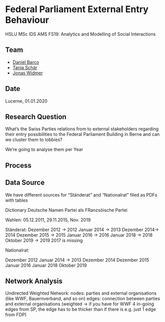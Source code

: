 # Federal Parliament External Entry Behaviour

HSLU MSc IDS AMS FS19:  Analytics and Modelling of Social Interactions

## Team
- [Daniel Barco](https://github.com/danielbarco)
- [Tanja Schär](https://github.com/maximumawesomeness)
- [Jonas Widmer](https://github.com/jonwidi)

## Date
Lucerne, 01.01.2020

## Research Question

What’s the Swiss Parties relations from to external stakeholders regarding their entry possibilities to the Federal Parliament Building in Berne and can we cluster them to lobbies? 

We’re going to analyse them per Year

## Process

## Data Source

We have different sources for “Ständerat” and “Nationalrat” filed as PDFs with tables 

Dictionary Deutsche Namen Partei als FRanzsöische Partei

Wahlen: 05.12.2011, 29.11.2015, Nov. 2019

Ständerat: 
Dezember 2012 → 2012
Januar 2014 → 2013 
Dezember 2014→ 2014
Dezember 2015 → 2015
Januar 2016 → 2016
Januar 2018 → 2018
Oktober 2019 → 2019 
2017 is missing

Nationalrat:

Dezember 2012
Januar 2014 → 2013
Dezember 2014
Dezember 2015
Januar 2016
Januar 2018
Oktober 2019

## Network Analysis 

Undirected Weighted Network:
nodes: parties and external organisations (like WWF, Bauernverband, and so on)
edges: connection between parties and external organisations (weighted -> if you have for WWF 4 in-going edges from SP, the edge has to be thicker than if there is e.g. just 1 edge from FDP)
